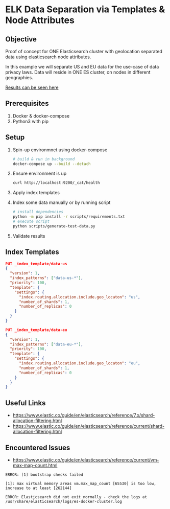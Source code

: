 # ELK Data Separation via Templates & Node Attributes

## Objective

Proof of concept for ONE Elasticsearch cluster with geolocation separated data using elasticsearch node attributes.

In this example we will separate US and EU data for the use-case of data privacy laws. Data will reside in ONE ES cluster, on nodes in different geographies.

[Results can be seen here](/docs/results.md)


## Prerequisites
1. Docker & docker-compose
2. Python3 with pip

## Setup

1. Spin-up environmnet using docker-compose

    ```bash
    # build & run in background
    docker-compose up --build --detach
    ```

2. Ensure environment is up

    ```bash
    curl http://localhost:9200/_cat/health
    ```

3. Apply index templates

4. Index some data manually or by running script

    ```bash
    # install dependencies
    python -m pip install -r scripts/requirements.txt
    # execute script
    python scripts/generate-test-data.py
    ```

5. Validate results

## Index Templates

```json
PUT _index_template/data-us
{
  "version": 1,
  "index_patterns": ["data-us-*"],
  "priority": 100,
  "template": {
    "settings": {
      "index.routing.allocation.include.geo_locaton": "us",
      "number_of_shards": 1,
      "number_of_replicas": 0
    }
  }
}

PUT _index_template/data-eu
{
  "version": 1,
  "index_patterns": ["data-eu-*"],
  "priority": 100,
  "template": {
    "settings": {
      "index.routing.allocation.include.geo_locaton": "eu",
      "number_of_shards": 1,
      "number_of_replicas": 0
    }
  }
}
```

## Useful Links

* https://www.elastic.co/guide/en/elasticsearch/reference/7.x/shard-allocation-filtering.html
* https://www.elastic.co/guide/en/elasticsearch/reference/current/shard-allocation-filtering.html

## Encountered Issues

* https://www.elastic.co/guide/en/elasticsearch/reference/current/vm-max-map-count.html

```
ERROR: [1] bootstrap checks failed

[1]: max virtual memory areas vm.max_map_count [65530] is too low, increase to at least [262144]

ERROR: Elasticsearch did not exit normally - check the logs at /usr/share/elasticsearch/logs/es-docker-cluster.log
```
